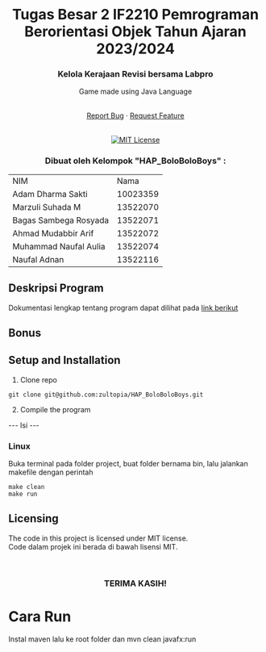 <!-- INTRO -->
<br />
<div align="center">
  <h1 align="center">Tugas Besar 2 IF2210 Pemrograman Berorientasi Objek Tahun Ajaran 2023/2024</h1>

  <p align="center">
    <h3> Kelola Kerajaan Revisi bersama Labpro </h3>
    <p>Game made using Java Language</p>
    <br />
    <a href="https://github.com/zultopia/HAP_BoloBoloBoys.git">Report Bug</a>
    ·
    <a href="https://github.com/zultopia/HAP_BoloBoloBoys.git">Request Feature</a>
<br>
<br>

[![MIT License][license-shield]][license-url]

  </p>
</div>

<!-- CONTRIBUTOR -->
<div align="center" id="contributor">
  <strong>
    <h3>Dibuat oleh Kelompok "HAP_BoloBoloBoys" :</h3>
    <table align="center">
      <tr>
        <td>NIM</td>
        <td>Nama</td>
      </tr>
      <tr>
        <td>Adam Dharma Sakti</td>
        <td>10023359</td>
     </tr>
     <tr>
        <td>Marzuli Suhada M</td>
        <td>13522070</td>
    </tr>
    <tr>
        <td>Bagas Sambega Rosyada</td>
        <td>13522071</td>
    </tr>
     <tr>
        <td>Ahmad Mudabbir Arif</td>
        <td>13522072</td>
    </tr>
    <tr>
        <td>Muhammad Naufal Aulia</td>
        <td>13522074</td>
    </tr>
    <tr>
        <td>Naufal Adnan</td>
        <td>13522116</td>
    </tr>
    </table>
  </strong>
</div>

## Deskripsi Program

Dokumentasi lengkap tentang program dapat dilihat pada [link berikut]()
   
## Bonus 

## Setup and Installation

1. Clone repo

```
git clone git@github.com:zultopia/HAP_BoloBoloBoys.git
```

2. Compile the program

--- Isi ---

### Linux

Buka terminal pada folder project, buat folder bernama bin, lalu jalankan makefile dengan perintah

```
make clean
make run
```

<!-- LICENSE -->
## Licensing

The code in this project is licensed under MIT license.  
Code dalam projek ini berada di bawah lisensi MIT.

<br>
<h3 align="center"> TERIMA KASIH! </h3>

# Cara Run
Instal maven lalu ke root folder dan mvn clean javafx:run 

<!-- MARKDOWN LINKS & IMAGES -->
<!-- https://www.markdownguide.org/basic-syntax/#reference-style-links -->
[license-shield]: https://img.shields.io/github/license/othneildrew/Best-README-Template.svg?style=for-the-badge
[license-url]: https://github.com/zultopia/HAP_BoloBoloBoys/blob/main/LICENSE
